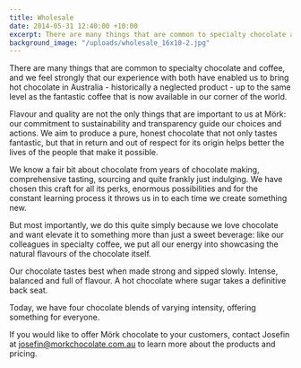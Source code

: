 ```yaml
---
title: Wholesale
date: 2014-05-31 12:40:00 +10:00
excerpt: There are many things that are common to specialty chocolate and coffee, and we feel strongly that our experience with both have enabled us to bring hot chocolate in Australia - historically a neglected product - up to the same level as the fantastic coffee that is now available in our corner of the world.
background_image: "/uploads/wholesale_16x10-2.jpg"
---
```


There are many things that are common to specialty chocolate and coffee, and we feel strongly that our experience with both have enabled us to bring hot chocolate in Australia - historically a neglected product - up to the same level as the fantastic coffee that is now available in our corner of the world.

Flavour and quality are not the only things that are important to us at Mörk: our commitment to sustainability and transparency guide our choices and actions. We aim to produce a pure, honest chocolate that not only tastes fantastic, but that in return and out of respect for its origin helps better the lives of the people that make it possible.

We know a fair bit about chocolate from years of chocolate making, comprehensive tasting, sourcing and quite frankly just indulging. We have chosen this craft for all its perks, enormous possibilities and for the constant learning process it throws us in to each time we create something new.

But most importantly, we do this quite simply because we love chocolate and want elevate it to something more than just a sweet beverage: like our colleagues in specialty coffee, we put all our energy into showcasing the natural flavours of the chocolate itself.

Our chocolate tastes best when made strong and sipped slowly. Intense, balanced and full of flavour. A hot chocolate where sugar takes a definitive back seat.

Today, we have four chocolate blends of varying intensity, offering something for everyone.

If you would like to offer Mörk chocolate to your customers, contact Josefin at [josefin@morkchocolate.com.au](mailto:josefin@morkchocolate.com.au) to learn more about the products and pricing.
